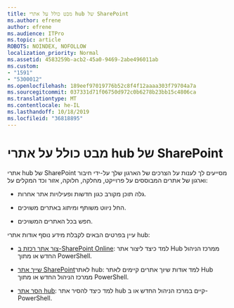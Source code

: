 ```yaml
---
title: מבט כולל על אתרי hub של SharePoint
ms.author: efrene
author: efrene
ms.audience: ITPro
ms.topic: article
ROBOTS: NOINDEX, NOFOLLOW
localization_priority: Normal
ms.assetid: 4583259b-acb2-45a0-9469-2abe496011ab
ms.custom:
- "1591"
- "5300012"
ms.openlocfilehash: 189eef97019776b52c8f4f12aaaa303f79704a7a
ms.sourcegitcommit: 037331d71f06750d972c0b6278b23bb15c4806ca
ms.translationtype: MT
ms.contentlocale: he-IL
ms.lasthandoff: 10/18/2019
ms.locfileid: "36818895"
---
```

# <a name="sharepoint-hub-sites-overview"></a>מבט כולל על אתרי hub של SharePoint

אתרי hub של SharePoint מסייעים לך לענות על הצרכים של הארגון שלך על-ידי חיבור וארגון של אתרים המבוססים על פרוייקט, מחלקה, חלוקה, אזור וכד המקלים על:

- גלה תוכן מקורב כגון חדשות ופעילויות אתר אחרות.

- החל ניווט משותף ומיתוג באתרים משויכים. 

- חפש בכל האתרים המשויכים.

עיין בפרטים הבאים לקבלת מידע נוסף אודות אתרי hub:
- [צור אתר רכזת ב-SharePoint Online](https://docs.microsoft.com/sharepoint/create-hub-site): למד כיצד ליצור אתר Hub ממרכז הניהול החדש או מתוך PowerShell.

- [שייך אתר SharePoint](https://support.office.com/article/associate-a-sharepoint-site-with-a-hub-site-ae0009fd-af04-4d3d-917d-88edb43efc05)לאתר hub: למד אודות שיוך אתרים קיימים לאתר Hub ממרכז הניהול החדש או מתוך PowerShell.

- [הסר אתר hub](https://docs.microsoft.com/sharepoint/remove-hub-site): למד כיצד להסיר אתר hub קיים במרכז הניהול החדש או ב-PowerShell.

